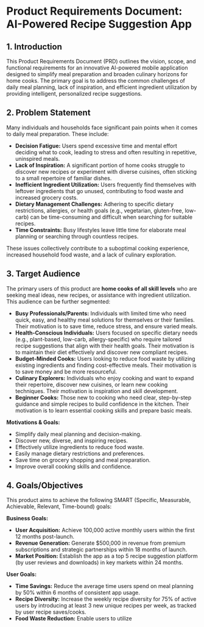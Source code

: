 # Product Requirements Document: AI-Powered Recipe Suggestion App

## 1. Introduction

This Product Requirements Document (PRD) outlines the vision, scope, and functional requirements for an innovative AI-powered mobile application designed to simplify meal preparation and broaden culinary horizons for home cooks. The primary goal is to address the common challenges of daily meal planning, lack of inspiration, and efficient ingredient utilization by providing intelligent, personalized recipe suggestions.

## 2. Problem Statement

Many individuals and households face significant pain points when it comes to daily meal preparation. These include:

*   **Decision Fatigue:** Users spend excessive time and mental effort deciding what to cook, leading to stress and often resulting in repetitive, uninspired meals.
*   **Lack of Inspiration:** A significant portion of home cooks struggle to discover new recipes or experiment with diverse cuisines, often sticking to a small repertoire of familiar dishes.
*   **Inefficient Ingredient Utilization:** Users frequently find themselves with leftover ingredients that go unused, contributing to food waste and increased grocery costs.
*   **Dietary Management Challenges:** Adhering to specific dietary restrictions, allergies, or health goals (e.g., vegetarian, gluten-free, low-carb) can be time-consuming and difficult when searching for suitable recipes.
*   **Time Constraints:** Busy lifestyles leave little time for elaborate meal planning or searching through countless recipes.

These issues collectively contribute to a suboptimal cooking experience, increased household food waste, and a lack of culinary exploration.

## 3. Target Audience

The primary users of this product are **home cooks of all skill levels** who are seeking meal ideas, new recipes, or assistance with ingredient utilization. This audience can be further segmented:

*   **Busy Professionals/Parents:** Individuals with limited time who need quick, easy, and healthy meal solutions for themselves or their families. Their motivation is to save time, reduce stress, and ensure varied meals.
*   **Health-Conscious Individuals:** Users focused on specific dietary needs (e.g., plant-based, low-carb, allergy-specific) who require tailored recipe suggestions that align with their health goals. Their motivation is to maintain their diet effectively and discover new compliant recipes.
*   **Budget-Minded Cooks:** Users looking to reduce food waste by utilizing existing ingredients and finding cost-effective meals. Their motivation is to save money and be more resourceful.
*   **Culinary Explorers:** Individuals who enjoy cooking and want to expand their repertoire, discover new cuisines, or learn new cooking techniques. Their motivation is inspiration and skill development.
*   **Beginner Cooks:** Those new to cooking who need clear, step-by-step guidance and simple recipes to build confidence in the kitchen. Their motivation is to learn essential cooking skills and prepare basic meals.

**Motivations & Goals:**
*   Simplify daily meal planning and decision-making.
*   Discover new, diverse, and inspiring recipes.
*   Effectively utilize ingredients to reduce food waste.
*   Easily manage dietary restrictions and preferences.
*   Save time on grocery shopping and meal preparation.
*   Improve overall cooking skills and confidence.

## 4. Goals/Objectives

This product aims to achieve the following SMART (Specific, Measurable, Achievable, Relevant, Time-bound) goals:

**Business Goals:**
*   **User Acquisition:** Achieve 100,000 active monthly users within the first 12 months post-launch.
*   **Revenue Generation:** Generate $500,000 in revenue from premium subscriptions and strategic partnerships within 18 months of launch.
*   **Market Position:** Establish the app as a top 5 recipe suggestion platform (by user reviews and downloads) in key markets within 24 months.

**User Goals:**
*   **Time Savings:** Reduce the average time users spend on meal planning by 50% within 6 months of consistent app usage.
*   **Recipe Diversity:** Increase the weekly recipe diversity for 75% of active users by introducing at least 3 new unique recipes per week, as tracked by user recipe saves/cooks.
*   **Food Waste Reduction:** Enable users to utilize 